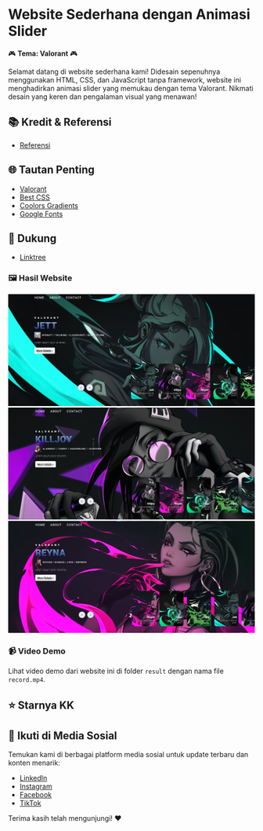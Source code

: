 # Website Sederhana dengan Animasi Slider

🎮 **Tema: Valorant** 🎮

Selamat datang di website sederhana kami! Didesain sepenuhnya menggunakan HTML, CSS, dan JavaScript tanpa framework, website ini menghadirkan animasi slider yang memukau dengan tema Valorant. Nikmati desain yang keren dan pengalaman visual yang menawan!

## 📚 Kredit & Referensi

- [Referensi](https://www.youtube.com/watch?v=j7GG009J9uc&t=0s)

## 🌐 Tautan Penting

- [Valorant](https://playvalorant.com/) 
- [Best CSS](https://github.com/Lazzzer00/Best-CSS)
- [Coolors Gradients](https://coolors.co/gradients) 
- [Google Fonts](https://fonts.google.com/) 

## 💖 Dukung

- [Linktree](https://linktr.ee/meliusa) 

### 🖼️ Hasil Website

<p align="center">
  <img src="result/ss1.png" alt="Tampilan Website 1" width="600">
  <img src="result/ss2.png" alt="Tampilan Website 2" width="600">
  <img src="result/ss3.png" alt="Tampilan Website 3" width="600">
</p>

### 📹 Video Demo

Lihat video demo dari website ini di folder `result` dengan nama file `record.mp4`.

## ⭐️ Starnya KK

## 📲 Ikuti di Media Sosial

Temukan kami di berbagai platform media sosial untuk update terbaru dan konten menarik:

- [LinkedIn](https://www.linkedin.com/in/meliusanorahariyanti)
- [Instagram](https://www.instagram.com/meliusa26)
- [Facebook](https://www.facebook.com/meliusa)
- [TikTok](https://www.tiktok.com/@meliusa26)

Terima kasih telah mengunjungi! ❤️
